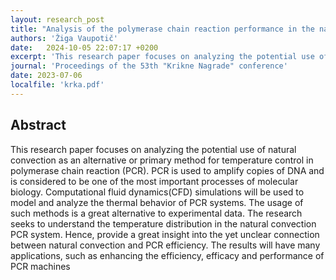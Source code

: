 ```yaml
---
layout: research_post
title: "Analysis of the polymerase chain reaction performance in the natural convection"
authors: 'Žiga Vaupotič'
date:   2024-10-05 22:07:17 +0200
excerpt: 'This research paper focuses on analyzing the potential use of natural convection as an alternative method for temperature control in polymerase chain reaction (PCR).'
journal: 'Proceedings of the 53th "Krikne Nagrade" conference'
date: 2023-07-06
localfile: 'krka.pdf'
---
```


## Abstract

This research paper focuses on analyzing the potential use of natural convection as an alternative
or primary method for temperature control in polymerase chain reaction (PCR). PCR is used to
amplify copies of DNA and is considered to be one of the most important processes of molecular
biology. Computational fluid dynamics(CFD) simulations will be used to model and analyze the
thermal behavior of PCR systems. The usage of such methods is a great alternative to experimental
data. The research seeks to understand the temperature distribution in the natural convection PCR
system. Hence, provide a great insight into the yet unclear connection between natural convection
and PCR efficiency. The results will have many applications, such as enhancing the efficiency,
efficacy and performance of PCR machines
